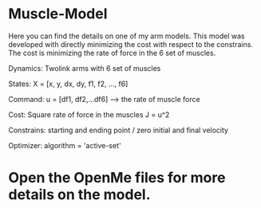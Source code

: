 # Muscle-Model

Here you can find the details on one of my arm models. This model was developed with directly minimizing the cost with respect to the constrains. The cost is minimizing the rate of force in the 6 set of muscles. 

Dynamics: Twolink arms with 6 set of muscles

States: X = [x, y, dx, dy, f1, f2, ..., f6]

Command: u = [df1, df2,...df6] --> the rate of muscle force

Cost: Square rate of force in the muscles J = u^2

Constrains: starting and ending point / zero initial and final velocity

Optimizer: algorithm = 'active-set'

# Open the OpenMe files for more details on the model. 
